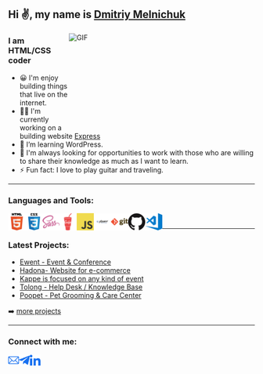 ## Hi ✌️, my name is [Dmitriy Melnichuk](https://dimamelnichuk.github.io/ "Portfolio")

<img align="right" alt="GIF" src="https://github.com/abhisheknaiidu/abhisheknaiidu/blob/master/code.gif?raw=true" width="380" height="200" />

### I am HTML/CSS coder
- 😀 I'm enjoy building things that live on the internet.
- 👨‍💻 I'm currently working on a building website [Express](https://dimamelnichuk.github.io/express/ "Website")
- 🧠 I’m learning WordPress.
- 💬 I'm always looking for opportunities to work with those who are willing to share their knowledge as much as I want to learn.
- ⚡ Fun fact: I love to play guitar and traveling.

---

### Languages and Tools:

<img align="left" alt="Email" width="35px" src="https://raw.githubusercontent.com/github/explore/80688e429a7d4ef2fca1e82350fe8e3517d3494d/topics/html/html.png" />
<img align="left" alt="Email" width="35px" src="https://raw.githubusercontent.com/github/explore/80688e429a7d4ef2fca1e82350fe8e3517d3494d/topics/css/css.png" />
<img align="left" alt="Sass" width="35px" src="https://raw.githubusercontent.com/github/explore/80688e429a7d4ef2fca1e82350fe8e3517d3494d/topics/sass/sass.png" />
<img align="left" alt="Sass" width="35px" src="https://raw.githubusercontent.com/github/explore/78df643247d429f6cc873026c0622819ad797942/topics/gulp/gulp.png" />
<img align="left" alt="JavaScript" width="35px" src="https://raw.githubusercontent.com/github/explore/80688e429a7d4ef2fca1e82350fe8e3517d3494d/topics/javascript/javascript.png" />
<img align="left" alt="Jquery" width="35px" src="https://raw.githubusercontent.com/github/explore/78df643247d429f6cc873026c0622819ad797942/topics/jquery/jquery.png" />
<img align="left" alt="Git" width="35px" src="https://raw.githubusercontent.com/github/explore/80688e429a7d4ef2fca1e82350fe8e3517d3494d/topics/git/git.png" />
<img align="left" alt="GitHub" width="35px" src="https://raw.githubusercontent.com/github/explore/78df643247d429f6cc873026c0622819ad797942/topics/github/github.png" />
<img align="left" alt="Visual Studio Code" width="35px" src="https://raw.githubusercontent.com/github/explore/80688e429a7d4ef2fca1e82350fe8e3517d3494d/topics/visual-studio-code/visual-studio-code.png" />

<br />

---

### Latest Projects:

- [Ewent - Event & Conference](https://dimamelnichuk.github.io/Ewent/ "Website")
- [Hadona- Website for e-commerce](https://dimamelnichuk.github.io/hadona/ "Website")
- [Kappe is focused on any kind of event](https://dimamelnichuk.github.io/portfolio-design/ "Website")
- [Tolong - Help Desk / Knowledge Base](https://dimamelnichuk.github.io/tolong/ "Website")
- [Poopet - Pet Grooming & Care Center](https://dimamelnichuk.github.io/poopet/ "Website")

➡️ [more projects](https://github.com/DimaMelnichuk?tab=repositories)

---

### Connect with me:

<a href="mailto:dmitrymelnichuk95@gmail.com">
  <img align="left" alt="Email" width="22px" target="_blank" src="icons/mail.svg" />
</a>

<a href="https://t.me/eng_WDYM">
  <img align="left" alt="Telegram" width="22px" src="icons/telegram.svg" />
</a>

<a href="https://www.linkedin.com/in/dmitry-melnichuk-8094bb1b7/">
  <img align="left" alt="LinkedIn" width="22px" src="icons/linkedin.svg" />
</a>
